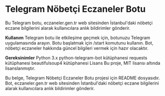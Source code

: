 # Telegram Nöbetçi Eczaneler Botu
Bu Telegram botu, eczaneler.gen.tr web sitesinden İstanbul'daki nöbetçi eczane bilgilerini alarak kullanıcılara anlık bildirimler gönderir.

**Kullanım**
Telegram botu ile etkileşime geçmek için, botunuzu Telegram uygulamasında arayın. Botu başlatmak için /start komutunu kullanın. Bot, nöbetçi eczaneler hakkında güncel bilgileri vermek için hazır olacaktır.

**Gereksinimler**
Python 3.x
python-telegram-bot kütüphanesi
requests kütüphanesi
beautifulsoup4 kütüphanesi
Lisans
Bu proje, MIT lisansı altında lisanslanmıştır.

Bu belge, Telegram Nöbetçi Eczaneler Botu projesi için README dosyasıdır. Bot, eczaneler.gen.tr web sitesinden İstanbul'daki nöbetçi eczane bilgilerini alarak kullanıcılara anlık bildirimler gönderir.

